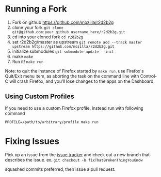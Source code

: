 # Running a Fork #

1. Fork on github https://github.com/mozilla/r2d2b2g
2. clone your fork
`git clone git@github.com:your_github_username_here/r2d2b2g.git`
3. cd into your cloned fork `cd r2d2b2g`
4. set r2d2b2g/master as upstream `git remote add --track master upstream
https://github.com/mozilla/r2d2b2g.git`
5. initialize submodules `git submodule update --init`
6. make `make`
7. Run it! `make run`

Note: to quit the instance of Firefox started by `make run`, use Firefox's
Quit/Exit menu item, as aborting the task on the command line with Control-C
will crash Firefox, and you'll lose changes to the apps on the Dashboard.

## Using Custom Profiles ##

If you need to use a custom Firefox profile, instead run with following command

`PROFILE=/path/to/arbitrary/profile make run`

# Fixing Issues #

Pick up an issue from the
[issue tracker](https://github.com/mozilla/r2d2b2g/issues?state=open) and
check out a new branch that describes the issue.
ex. `git checkout -b fixThatBrokenThingYouKnow`

squashed commits preferred, then issue a pull request.

